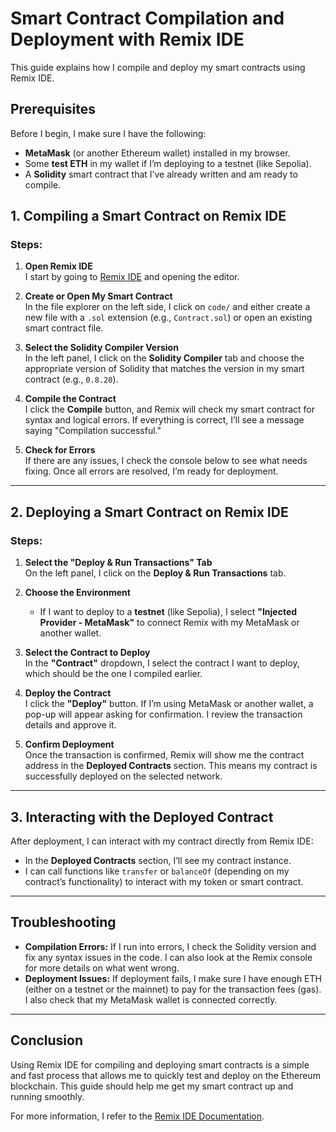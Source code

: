 # Smart Contract Compilation and Deployment with Remix IDE

This guide explains how I compile and deploy my smart contracts using Remix IDE.

## Prerequisites

Before I begin, I make sure I have the following:

- **MetaMask** (or another Ethereum wallet) installed in my browser.
- Some **test ETH** in my wallet if I’m deploying to a testnet (like Sepolia).
- A **Solidity** smart contract that I’ve already written and am ready to compile.

## 1. Compiling a Smart Contract on Remix IDE

### Steps:

1. **Open Remix IDE**  
   I start by going to [Remix IDE](https://remix.ethereum.org) and opening the editor.

2. **Create or Open My Smart Contract**  
   In the file explorer on the left side, I click on `code/` and either create a new file with a `.sol` extension (e.g., `Contract.sol`) or open an existing smart contract file.

3. **Select the Solidity Compiler Version**  
   In the left panel, I click on the **Solidity Compiler** tab and choose the appropriate version of Solidity that matches the version in my smart contract (e.g., `0.8.20`).

4. **Compile the Contract**  
   I click the **Compile** button, and Remix will check my smart contract for syntax and logical errors. If everything is correct, I’ll see a message saying "Compilation successful."

5. **Check for Errors**  
   If there are any issues, I check the console below to see what needs fixing. Once all errors are resolved, I’m ready for deployment.

---

## 2. Deploying a Smart Contract on Remix IDE

### Steps:

1. **Select the "Deploy & Run Transactions" Tab**  
   On the left panel, I click on the **Deploy & Run Transactions** tab.

2. **Choose the Environment**  
   - If I want to deploy to a **testnet** (like Sepolia), I select **"Injected Provider - MetaMask"** to connect Remix with my MetaMask or another wallet.

3. **Select the Contract to Deploy**  
   In the **"Contract"** dropdown, I select the contract I want to deploy, which should be the one I compiled earlier.

4. **Deploy the Contract**  
   I click the **"Deploy"** button. If I’m using MetaMask or another wallet, a pop-up will appear asking for confirmation. I review the transaction details and approve it.

5. **Confirm Deployment**  
   Once the transaction is confirmed, Remix will show me the contract address in the **Deployed Contracts** section. This means my contract is successfully deployed on the selected network.

---

## 3. Interacting with the Deployed Contract

After deployment, I can interact with my contract directly from Remix IDE:

- In the **Deployed Contracts** section, I’ll see my contract instance.
- I can call functions like `transfer` or `balanceOf` (depending on my contract’s functionality) to interact with my token or smart contract.

---

## Troubleshooting

- **Compilation Errors:** If I run into errors, I check the Solidity version and fix any syntax issues in the code. I can also look at the Remix console for more details on what went wrong.
- **Deployment Issues:** If deployment fails, I make sure I have enough ETH (either on a testnet or the mainnet) to pay for the transaction fees (gas). I also check that my MetaMask wallet is connected correctly.

---

## Conclusion

Using Remix IDE for compiling and deploying smart contracts is a simple and fast process that allows me to quickly test and deploy on the Ethereum blockchain. This guide should help me get my smart contract up and running smoothly.

For more information, I refer to the [Remix IDE Documentation](https://remix.ethereum.org).